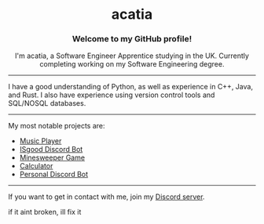 <div align="center">
  <h1>acatia</h1>
  
  <h3>Welcome to my GitHub profile!</h3>
  
  <p>I'm acatia, a Software Engineer Apprentice studying in the UK. Currently completing working on my Software Engineering degree.</p>  

</div>

-----------------

I have a good understanding of Python, as well as experience in C++, Java, and Rust. I also have experience using version control tools and SQL/NOSQL databases.

-----------------
My most notable projects are:
* [Music Player](https://github.com/acatiadroid/music-player)
* [ISgood Discord Bot](https://github.com/isgood-development/bot)
* [Minesweeper Game](https://github.com/acatiadroid/minesweeper)
* [Calculator](https://github.com/acatiadroid/calculator-gui)
* [Personal Discord Bot](https://github.com/acatiadroid/acatiadroid-bot)

-----------------
If you want to get in contact with me, join my [Discord server](https://discord.gg/p5bURjs).

if it aint broken, ill fix it
